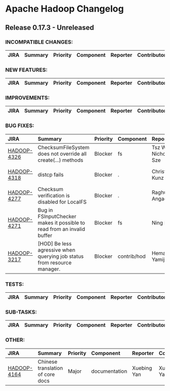 
<!---
# Licensed to the Apache Software Foundation (ASF) under one
# or more contributor license agreements.  See the NOTICE file
# distributed with this work for additional information
# regarding copyright ownership.  The ASF licenses this file
# to you under the Apache License, Version 2.0 (the
# "License"); you may not use this file except in compliance
# with the License.  You may obtain a copy of the License at
#
#     http://www.apache.org/licenses/LICENSE-2.0
#
# Unless required by applicable law or agreed to in writing, software
# distributed under the License is distributed on an "AS IS" BASIS,
# WITHOUT WARRANTIES OR CONDITIONS OF ANY KIND, either express or implied.
# See the License for the specific language governing permissions and
# limitations under the License.
-->
# Apache Hadoop Changelog

## Release 0.17.3 - Unreleased

### INCOMPATIBLE CHANGES:

| JIRA | Summary | Priority | Component | Reporter | Contributor |
|:---- |:---- | :--- |:---- |:---- |:---- |


### NEW FEATURES:

| JIRA | Summary | Priority | Component | Reporter | Contributor |
|:---- |:---- | :--- |:---- |:---- |:---- |


### IMPROVEMENTS:

| JIRA | Summary | Priority | Component | Reporter | Contributor |
|:---- |:---- | :--- |:---- |:---- |:---- |


### BUG FIXES:

| JIRA | Summary | Priority | Component | Reporter | Contributor |
|:---- |:---- | :--- |:---- |:---- |:---- |
| [HADOOP-4326](https://issues.apache.org/jira/browse/HADOOP-4326) | ChecksumFileSystem does not override all create(...) methods |  Blocker | fs | Tsz Wo Nicholas Sze | Tsz Wo Nicholas Sze |
| [HADOOP-4318](https://issues.apache.org/jira/browse/HADOOP-4318) | distcp fails |  Blocker | . | Christian Kunz | Tsz Wo Nicholas Sze |
| [HADOOP-4277](https://issues.apache.org/jira/browse/HADOOP-4277) | Checksum verification is disabled for LocalFS |  Blocker | . | Raghu Angadi | Raghu Angadi |
| [HADOOP-4271](https://issues.apache.org/jira/browse/HADOOP-4271) | Bug in FSInputChecker makes it possible to read from an invalid buffer |  Blocker | fs | Ning Li | Ning Li |
| [HADOOP-3217](https://issues.apache.org/jira/browse/HADOOP-3217) | [HOD] Be less agressive when querying job status from resource manager. |  Blocker | contrib/hod | Hemanth Yamijala | Hemanth Yamijala |


### TESTS:

| JIRA | Summary | Priority | Component | Reporter | Contributor |
|:---- |:---- | :--- |:---- |:---- |:---- |


### SUB-TASKS:

| JIRA | Summary | Priority | Component | Reporter | Contributor |
|:---- |:---- | :--- |:---- |:---- |:---- |


### OTHER:

| JIRA | Summary | Priority | Component | Reporter | Contributor |
|:---- |:---- | :--- |:---- |:---- |:---- |
| [HADOOP-4164](https://issues.apache.org/jira/browse/HADOOP-4164) | Chinese translation of core docs |  Major | documentation | Xuebing Yan | Xuebing Yan |


